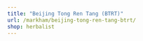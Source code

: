 ```yaml
---
title: "Beijing Tong Ren Tang (BTRT)"
url: /markham/beijing-tong-ren-tang-btrt/
shop: herbalist
---
```

